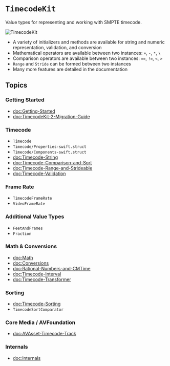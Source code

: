 # ``TimecodeKit``

Value types for representing and working with SMPTE timecode.

![TimecodeKit](timecodekit-banner.png)

- A variety of initializers and methods are available for string and numeric representation, validation, and conversion
- Mathematical operators are available between two instances: `+`, `-`, `*`, `\`
- Comparison operators are available between two instances: `==`, `!=`, `<`, `>`
- `Range` and `Stride` can be formed between two instances
- Many more features are detailed in the documentation

## Topics

### Getting Started

- <doc:Getting-Started>
- <doc:TimecodeKit-2-Migration-Guide>

### Timecode

- ``Timecode``
- ``Timecode/Properties-swift.struct``
- ``Timecode/Components-swift.struct``
- <doc:Timecode-String>
- <doc:Timecode-Comparison-and-Sort>
- <doc:Timecode-Range-and-Strideable>
- <doc:Timecode-Validation>

### Frame Rate

- ``TimecodeFrameRate``
- ``VideoFrameRate``

### Additional Value Types

- ``FeetAndFrames``
- ``Fraction``

### Math & Conversions

- <doc:Math>
- <doc:Conversions>
- <doc:Rational-Numbers-and-CMTime>
- <doc:Timecode-Interval>
- <doc:Timecode-Transformer>

### Sorting

- <doc:Timecode-Sorting>
- ``TimecodeSortComparator``

### Core Media / AVFoundation

- <doc:AVAsset-Timecode-Track>

### Internals

- <doc:Internals>
